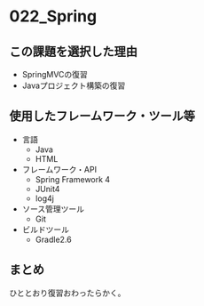 # 022_Spring
## この課題を選択した理由
- SpringMVCの復習
- Javaプロジェクト構築の復習

## 使用したフレームワーク・ツール等
- 言語
  - Java
  - HTML
- フレームワーク・API
  - Spring Framework 4
  - JUnit4
  - log4j
- ソース管理ツール
    - Git
- ビルドツール
   - Gradle2.6

## まとめ

ひととおり復習おわったらかく。
